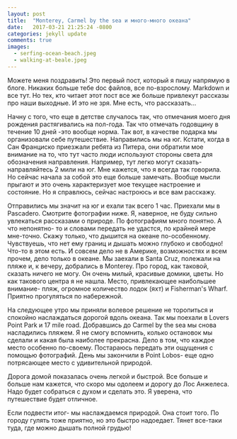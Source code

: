 ```yaml
---
layout: post
title:  "Monterey, Carmel by the sea и много-много океана"
date:   2017-03-21 21:25:24 -0800
categories: jekyll update
comments: true
images:
  - serfing-ocean-beach.jpeg
  - walking-at-beale.jpeg
---
```


Можете меня поздравить! Это первый пост, который я пишу напрямую в блоге. Никаких больше тебе doc файлов, все по-взрослому. Markdown и все тут. 
Но тех, кто читает этот пост все же больше привлекут рассказы про наши выходные. И это не зря. Мне есть, что рассказать...
<!--separate-->

Начну с того, что еще в детстве случалось так, что отмечания моего дня рождения растягивались на пол-года. Так что отмечать годовщину в течение 10 дней -это вообще норма. 
Так вот, в качестве подарка мы организовали себе путешествие. Направились мы на юг. Кстати, когда в Сан Франциско приезжали ребята из Питера, они обратили мое внимание на то, что тут часто люди используют стороны света для обозначения направления. Например, тут легко могут сказать- направляйтесь 2 мили на юг. Мне кажется, что я всегда так говорила. Но сейчас начала за собой это еще больше замечать. 
Вообще мысли прыгают и это очень характеризует мое текущее настроение и состояние. Но я справлюсь, сейчас настроюсь и все вам расскажу. 

Отправились мы значит на юг и ехали так всего 1 час. Приехали мы в Pascadero. Смотрите фотографии ниже. Я, наверное, не буду сильно увлекаться рассказами о природе. По фотографиям много понятно. А что непонятно- то и словами передать не удастся, по крайней мере мне-точно. Скажу только, что дышится на океане по-особенному. Чувствуешь, что нет ему границ и дышать можно глубоко и свободно! Что-то в этом есть. И совсем дело не в Америке, возможностях и всем прочем, дело только в океане. 
Мы заехали в Santa Cruz, полежали на пляже и, к вечеру, добрались в Monterey. Про город, как таковой, сказать ничего не могу. Он очень милый, красивые домики, цветы. Но как такового центра я не нашла. Место, привлекающее наибольшее внимание- пляж, огромное количество лодок (яхт) и Fisherman's Wharf. Приятно прогуляться по набережной.

На следующее утро мы приняли волевое решение не торопиться и спокойно наслаждаться дорогой вдоль океана. Так мы поехали в Lovers Point Park и 17 mile road. Добравшись до Carmel by the sea мы снова насладились пляжем. Я не смогу вспомнить, колько остановок мы сделали и какая была наиболее прекрасна. Дело в том, что каждое место особенно по-своему. Постараюсь передать эти ощущения с помощью фотографий.
День мы закончили в Point Lobos- еще одно потрясающее место с удивительной природой.

Дорога домой показалась очень легкой и быстрой. Все больше и больше нам кажется, что скоро мы одолеем и дорогу до Лос Анжелеса. Надо будет собраться с духом и сделать это. Я уверена, что путешествие будет отличное. 

Если подвести итог- мы наслаждаемся природой. Она стоит того. По городу гулять тоже приятно, но это быстро надоедает. Тянет все-таки туда, где можно дышать полной грудью!  
